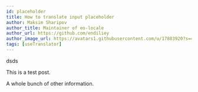 ```yaml
---
id: placeholder
title: How to translate input placeholder
author: Maksim Sharipov
author_title: Maintainer of eo-locale
author_url: https://github.com/endiliey
author_image_url: https://avatars1.githubusercontent.com/u/17883920?s=460&v=4
tags: [useTranslator]
---
```


dsds

<!--truncate-->

This is a test post.

A whole bunch of other information.
